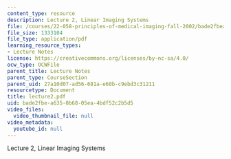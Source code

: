 ```yaml
---
content_type: resource
description: Lecture 2, Linear Imaging Systems
file: /courses/22-058-principles-of-medical-imaging-fall-2002/bade2fbea6350b6805ea4bdf52c2b5d5_lecture2.pdf
file_size: 1333104
file_type: application/pdf
learning_resource_types:
- Lecture Notes
license: https://creativecommons.org/licenses/by-nc-sa/4.0/
ocw_type: OCWFile
parent_title: Lecture Notes
parent_type: CourseSection
parent_uid: 27a10d07-ad56-681a-e60b-c9ebd3c31211
resourcetype: Document
title: lecture2.pdf
uid: bade2fbe-a635-0b68-05ea-4bdf52c2b5d5
video_files:
  video_thumbnail_file: null
video_metadata:
  youtube_id: null
---
```

Lecture 2, Linear Imaging Systems